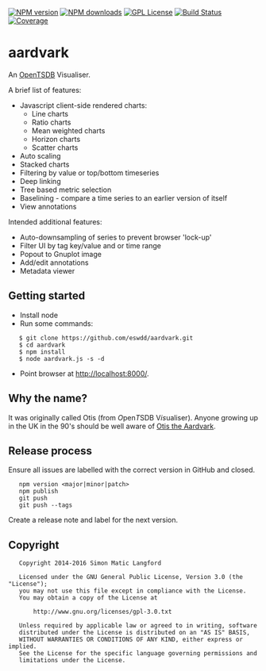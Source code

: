 [![NPM version][npm-version-image]][npm-url]
[![NPM downloads][npm-downloads-image]][npm-url]
[![GPL License][license-image]][license-url]
[![Build Status][travis-image]][travis-url]
[![Coverage][coverage-image]][coverage-url]

aardvark
========

An [OpenTSDB](http://opentsdb.net) Visualiser.

A brief list of features:
* Javascript client-side rendered charts:
  * Line charts
  * Ratio charts
  * Mean weighted charts
  * Horizon charts
  * Scatter charts
* Auto scaling
* Stacked charts
* Filtering by value or top/bottom timeseries
* Deep linking
* Tree based metric selection
* Baselining - compare a time series to an earlier version of itself
* View annotations

Intended additional features:
* Auto-downsampling of series to prevent browser 'lock-up'
* Filter UI by tag key/value and or time range
* Popout to Gnuplot image
* Add/edit annotations
* Metadata viewer

Getting started
---------------

* Install node
* Run some commands:
```
   $ git clone https://github.com/eswdd/aardvark.git
   $ cd aardvark
   $ npm install
   $ node aardvark.js -s -d
```
* Point browser at [http://localhost:8000/](http://localhost:8000/).

Why the name?
-------------

It was originally called Otis (from *O*pen*T*SDB V*is*ualiser). Anyone growing up in the UK in the 90's
should be well aware of [Otis the Aardvark](https://en.wikipedia.org/wiki/Otis_the_Aardvark).

Release process
---------------

Ensure all issues are labelled with the correct version in GitHub and closed.

```
   npm version <major|minor|patch>
   npm publish
   git push
   git push --tags
```

Create a release note and label for the next version.

Copyright
---------
```
   Copyright 2014-2016 Simon Matic Langford

   Licensed under the GNU General Public License, Version 3.0 (the "License");
   you may not use this file except in compliance with the License.
   You may obtain a copy of the License at

       http://www.gnu.org/licenses/gpl-3.0.txt

   Unless required by applicable law or agreed to in writing, software
   distributed under the License is distributed on an "AS IS" BASIS,
   WITHOUT WARRANTIES OR CONDITIONS OF ANY KIND, either express or implied.
   See the License for the specific language governing permissions and
   limitations under the License.
```

[license-image]: http://img.shields.io/badge/license-GPL-blue.svg?style=flat
[license-url]: LICENSE

[npm-url]: https://npmjs.org/package/aardvark
[npm-version-image]: http://img.shields.io/npm/v/aardvark.svg?style=flat
[npm-downloads-image]: http://img.shields.io/npm/dm/aardvark.svg?style=flat

[travis-url]: http://travis-ci.org/eswdd/aardvark
[travis-image]: http://img.shields.io/travis/eswdd/aardvark/master.svg?style=flat

[coverage-url]: https://coveralls.io/r/eswdd/aardvark
[coverage-image]: https://coveralls.io/repos/github/eswdd/aardvark/badge.svg
